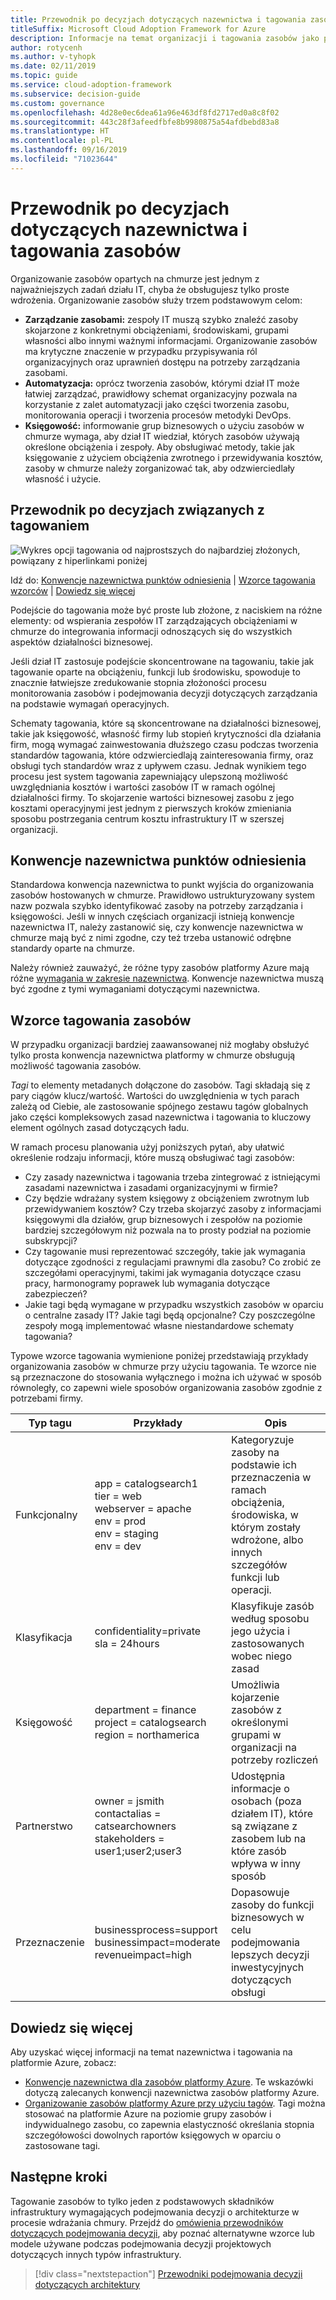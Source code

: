 ```yaml
---
title: Przewodnik po decyzjach dotyczących nazewnictwa i tagowania zasobów
titleSuffix: Microsoft Cloud Adoption Framework for Azure
description: Informacje na temat organizacji i tagowania zasobów jako podstawowej usługi podczas operacji migracji na platformę Azure.
author: rotycenh
ms.author: v-tyhopk
ms.date: 02/11/2019
ms.topic: guide
ms.service: cloud-adoption-framework
ms.subservice: decision-guide
ms.custom: governance
ms.openlocfilehash: 4d28e0ec6dea61a96e463df8fd2717ed0a8c8f02
ms.sourcegitcommit: 443c28f3afeedfbfe8b9980875a54afdbebd83a8
ms.translationtype: HT
ms.contentlocale: pl-PL
ms.lasthandoff: 09/16/2019
ms.locfileid: "71023644"
---
```

# <a name="resource-naming-and-tagging-decision-guide"></a>Przewodnik po decyzjach dotyczących nazewnictwa i tagowania zasobów

Organizowanie zasobów opartych na chmurze jest jednym z najważniejszych zadań działu IT, chyba że obsługujesz tylko proste wdrożenia. Organizowanie zasobów służy trzem podstawowym celom:

- **Zarządzanie zasobami:** zespoły IT muszą szybko znaleźć zasoby skojarzone z konkretnymi obciążeniami, środowiskami, grupami własności albo innymi ważnymi informacjami. Organizowanie zasobów ma krytyczne znaczenie w przypadku przypisywania ról organizacyjnych oraz uprawnień dostępu na potrzeby zarządzania zasobami.
- **Automatyzacja:** oprócz tworzenia zasobów, którymi dział IT może łatwiej zarządzać, prawidłowy schemat organizacyjny pozwala na korzystanie z zalet automatyzacji jako części tworzenia zasobu, monitorowania operacji i tworzenia procesów metodyki DevOps.
- **Księgowość:** informowanie grup biznesowych o użyciu zasobów w chmurze wymaga, aby dział IT wiedział, których zasobów używają określone obciążenia i zespoły. Aby obsługiwać metody, takie jak księgowanie z użyciem obciążenia zwrotnego i przewidywania kosztów, zasoby w chmurze należy zorganizować tak, aby odzwierciedlały własność i użycie.

## <a name="tagging-decision-guide"></a>Przewodnik po decyzjach związanych z tagowaniem

![Wykres opcji tagowania od najprostszych do najbardziej złożonych, powiązany z hiperlinkami poniżej](../../_images/decision-guides/decision-guide-resource-tagging.png)

Idź do: [Konwencje nazewnictwa punktów odniesienia](#baseline-naming-conventions) | [Wzorce tagowania wzorców](#resource-tagging-patterns) | [Dowiedz się więcej](#learn-more)

Podejście do tagowania może być proste lub złożone, z naciskiem na różne elementy: od wspierania zespołów IT zarządzających obciążeniami w chmurze do integrowania informacji odnoszących się do wszystkich aspektów działalności biznesowej.

Jeśli dział IT zastosuje podejście skoncentrowane na tagowaniu, takie jak tagowanie oparte na obciążeniu, funkcji lub środowisku, spowoduje to znacznie łatwiejsze zredukowanie stopnia złożoności procesu monitorowania zasobów i podejmowania decyzji dotyczących zarządzania na podstawie wymagań operacyjnych.

Schematy tagowania, które są skoncentrowane na działalności biznesowej, takie jak księgowość, własność firmy lub stopień krytyczności dla działania firm, mogą wymagać zainwestowania dłuższego czasu podczas tworzenia standardów tagowania, które odzwierciedlają zainteresowania firmy, oraz obsługi tych standardów wraz z upływem czasu. Jednak wynikiem tego procesu jest system tagowania zapewniający ulepszoną możliwość uwzględniania kosztów i wartości zasobów IT w ramach ogólnej działalności firmy. To skojarzenie wartości biznesowej zasobu z jego kosztami operacyjnymi jest jednym z pierwszych kroków zmieniania sposobu postrzegania centrum kosztu infrastruktury IT w szerszej organizacji.

## <a name="baseline-naming-conventions"></a>Konwencje nazewnictwa punktów odniesienia

Standardowa konwencja nazewnictwa to punkt wyjścia do organizowania zasobów hostowanych w chmurze. Prawidłowo ustrukturyzowany system nazw pozwala szybko identyfikować zasoby na potrzeby zarządzania i księgowości. Jeśli w innych częściach organizacji istnieją konwencje nazewnictwa IT, należy zastanowić się, czy konwencje nazewnictwa w chmurze mają być z nimi zgodne, czy też trzeba ustanowić odrębne standardy oparte na chmurze.

Należy również zauważyć, że różne typy zasobów platformy Azure mają różne [wymagania w zakresie nazewnictwa](https://docs.microsoft.com/azure/architecture/best-practices/naming-conventions#naming-rules-and-restrictions). Konwencje nazewnictwa muszą być zgodne z tymi wymaganiami dotyczącymi nazewnictwa.

## <a name="resource-tagging-patterns"></a>Wzorce tagowania zasobów

W przypadku organizacji bardziej zaawansowanej niż mogłaby obsłużyć tylko prosta konwencja nazewnictwa platformy w chmurze obsługują możliwość tagowania zasobów.

*Tagi* to elementy metadanych dołączone do zasobów. Tagi składają się z pary ciągów klucz/wartość. Wartości do uwzględnienia w tych parach zależą od Ciebie, ale zastosowanie spójnego zestawu tagów globalnych jako części kompleksowych zasad nazewnictwa i tagowania to kluczowy element ogólnych zasad dotyczących ładu.

W ramach procesu planowania użyj poniższych pytań, aby ułatwić określenie rodzaju informacji, które muszą obsługiwać tagi zasobów:

- Czy zasady nazewnictwa i tagowania trzeba zintegrować z istniejącymi zasadami nazewnictwa i zasadami organizacyjnymi w firmie?
- Czy będzie wdrażany system księgowy z obciążeniem zwrotnym lub przewidywaniem kosztów? Czy trzeba skojarzyć zasoby z informacjami księgowymi dla działów, grup biznesowych i zespołów na poziomie bardziej szczegółowym niż pozwala na to prosty podział na poziomie subskrypcji?
- Czy tagowanie musi reprezentować szczegóły, takie jak wymagania dotyczące zgodności z regulacjami prawnymi dla zasobu? Co zrobić ze szczegółami operacyjnymi, takimi jak wymagania dotyczące czasu pracy, harmonogramy poprawek lub wymagania dotyczące zabezpieczeń?
- Jakie tagi będą wymagane w przypadku wszystkich zasobów w oparciu o centralne zasady IT? Jakie tagi będą opcjonalne? Czy poszczególne zespoły mogą implementować własne niestandardowe schematy tagowania?

Typowe wzorce tagowania wymienione poniżej przedstawiają przykłady organizowania zasobów w chmurze przy użyciu tagowania. Te wzorce nie są przeznaczone do stosowania wyłącznego i można ich używać w sposób równoległy, co zapewni wiele sposobów organizowania zasobów zgodnie z potrzebami firmy.

<!-- markdownlint-disable MD033 -->

| Typ tagu | Przykłady | Opis |
|-----|-----|-----|
| Funkcjonalny            | app = catalogsearch1 <br/>tier = web <br/>webserver = apache<br/>env = prod <br/>env = staging <br/>env = dev                 | Kategoryzuje zasoby na podstawie ich przeznaczenia w ramach obciążenia, środowiska, w którym zostały wdrożone, albo innych szczegółów funkcji lub operacji.                                 |
| Klasyfikacja        | confidentiality=private<br/>sla = 24hours                                 | Klasyfikuje zasób według sposobu jego użycia i zastosowanych wobec niego zasad                               |
| Księgowość            | department = finance <br/>project = catalogsearch <br/>region = northamerica | Umożliwia kojarzenie zasobów z określonymi grupami w organizacji na potrzeby rozliczeń |
| Partnerstwo           | owner = jsmith <br/>contactalias = catsearchowners<br/>stakeholders = user1;user2;user3<br/>                       | Udostępnia informacje o osobach (poza działem IT), które są związane z zasobem lub na które zasób wpływa w inny sposób                      |
| Przeznaczenie               | businessprocess=support<br/>businessimpact=moderate<br/>revenueimpact=high   | Dopasowuje zasoby do funkcji biznesowych w celu podejmowania lepszych decyzji inwestycyjnych dotyczących obsługi  |

<!-- markdownlint-enable MD033 -->

## <a name="learn-more"></a>Dowiedz się więcej

Aby uzyskać więcej informacji na temat nazewnictwa i tagowania na platformie Azure, zobacz:

- [Konwencje nazewnictwa dla zasobów platformy Azure](https://docs.microsoft.com/azure/architecture/best-practices/naming-conventions). Te wskazówki dotyczą zalecanych konwencji nazewnictwa zasobów platformy Azure.
- [Organizowanie zasobów platformy Azure przy użyciu tagów](https://docs.microsoft.com/azure/azure-resource-manager/resource-group-using-tags?toc=/azure/billing/TOC.json). Tagi można stosować na platformie Azure na poziomie grupy zasobów i indywidualnego zasobu, co zapewnia elastyczność określania stopnia szczegółowości dowolnych raportów księgowych w oparciu o zastosowane tagi.

## <a name="next-steps"></a>Następne kroki

Tagowanie zasobów to tylko jeden z podstawowych składników infrastruktury wymagających podejmowania decyzji o architekturze w procesie wdrażania chmury. Przejdź do [omówienia przewodników dotyczących podejmowania decyzji](../index.md), aby poznać alternatywne wzorce lub modele używane podczas podejmowania decyzji projektowych dotyczących innych typów infrastruktury.

> [!div class="nextstepaction"]
> [Przewodniki podejmowania decyzji dotyczących architektury](../index.md)
